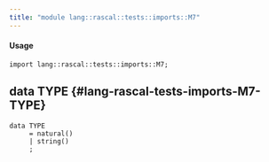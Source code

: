 ```yaml
---
title: "module lang::rascal::tests::imports::M7"
---
```


#### Usage

`import lang::rascal::tests::imports::M7;`

## data TYPE {#lang-rascal-tests-imports-M7-TYPE}

```rascal
data TYPE  
     = natural()
     | string()
     ;
```

